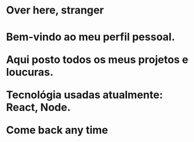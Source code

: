 <h1>Over here, stranger<h1>
<p>Bem-vindo ao meu perfil pessoal.</p>
<p>Aqui posto todos os meus projetos e loucuras.</p>
<p>Tecnológia usadas atualmente: React, Node.
<p>Come back any time</p>
